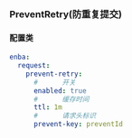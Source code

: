 ### PreventRetry(防重复提交)

#### 配置类
```yml
enba:
  request:
    prevent-retry:
      #      开关
      enabled: true
      #      缓存时间
      ttl: 1m
      #      请求头标识
      prevent-key: preventId
```